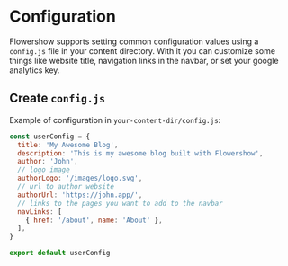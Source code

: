 # Configuration

Flowershow supports setting common configuration values using a `config.js` file in your content directory. With it you can customize some things like website title, navigation links in the navbar, or set your google analytics key.

## Create `config.js`

Example of configuration in `your-content-dir/config.js`:

```js
const userConfig = {
  title: 'My Awesome Blog',
  description: 'This is my awesome blog built with Flowershow', 
  author: 'John',
  // logo image
  authorLogo: '/images/logo.svg',
  // url to author website
  authorUrl: 'https://john.app/',
  // links to the pages you want to add to the navbar
  navLinks: [
    { href: '/about', name: 'About' },
  ],
}

export default userConfig
```

